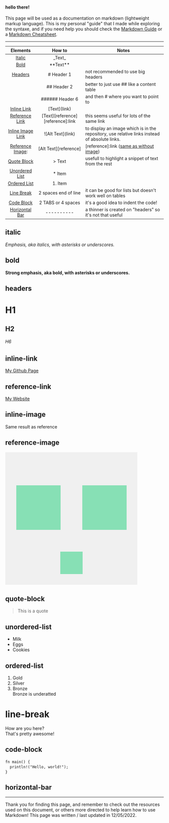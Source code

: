 #### hello there!

This page will be used as a documentation on markdown (lightweight markup language).
This is my personal "guide" that I made while exploring the syntaxe, and if you need help you should check the [Markdown Guide](https://www.markdownguide.org/) or a [Markdown Cheatsheet](https://github.com/adam-p/markdown-here/wiki/Markdown-Cheatsheet).

-------

| Elements                              |       How to                                                  |      Notes      
| :------:                              |       :------:                                                |      ------     
| [Italic](#italic)                     |      \_Text\_                                                 |                 
| [Bold](#bold)                         |     \*\*Text\*\*                                              |                 
| [Headers](#headers)                   |     \# Header 1                                               |   not recommended to use big headers             
|                                       |     \## Header 2                                              |   better to just use \#\# like a content table              
|                                       |     \###### Header 6                                          |   and then \# where you want to point to              
| [Inline Link](#inline-link)           |     \[Text](link)                                             |                 |
| [Reference Link](#reference-link)     |     \[Text][reference]   \[reference]:link                    |   this seems useful for lots of the same link            
| [Inline Image Link](#inline-image)    |     \!\[Alt Text](link)                                       |   to display an image which is in the repository, use relative links instead of absolute links.   
| [Reference Image](#reference-image):  |     \[Alt Text][reference]                                    |    \[reference]:link  ([same as without image](#reference-link))        
| [Quote Block](#quote-block)           |     \> Text                                                   |   usefull to highlight a snippet of text from the rest              
| [Unordered List](#unordered-list)     |     \* Item                                                   |                 
| [Ordered List](#ordered-list)         |     1. Item                                                   |                 
| [Line Break](#line-break)             |     2 spaces end of line                                      |   it can be good for lists but doesn't work well on tables             
| [Code Block](#code-block)             |     2 TABS or 4 spaces                                        |   it's a good idea to indent the code!              
| [Horizontal Bar](#horizontal-bar)     |     \----------                                               |   a thinner is created on "headers" so it's not that useful             

## italic  
_Emphasis, aka italics, with *asterisks* or _underscores_._
## bold  
**Strong emphasis, aka bold, with **asterisks** or __underscores__.**
## headers  
# H1
## H2
###### H6
## inline-link 
[My Github Page](https://github.com/NinjaSpottedCoding/Main-Page)
## reference-link
[My Website][website]
## inline-image
Same result as reference
## reference-image
![My Avatar](/markdown/105322822.png "Original Avatar")
<!--- ![My Avatar][avatar] -->
## quote-block
> This is a quote
## unordered-list
* Milk
* Eggs
* Cookies
## ordered-list
1. Gold
2. Silver
3. Bronze  
Bronze is underatted
# line-break
How are you here?  
That's pretty awesome!
## code-block
    fn main() {
      println!("Hello, world!");
    }
## horizontal-bar
---------
[avatar]:/markdown/105322822.png
[website]:https://ninjaspottedcoding.github.io/Main-Page/

Thank you for finding this page, and remember to check out the resources used on this document, or others more directed to help learn how to use Markdown!
This page was written / last updated in 12/05/2022.

